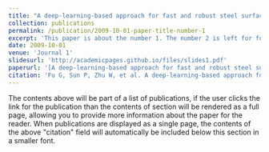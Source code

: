 ```yaml
---
title: "A deep-learning-based approach for fast and robust steel surface defects classification"
collection: publications
permalink: /publication/2009-10-01-paper-title-number-1
excerpt: 'This paper is about the number 1. The number 2 is left for future work.'
date: 2009-10-01
venue: 'Journal 1'
slidesurl: 'http://academicpages.github.io/files/slides1.pdf'
paperurl: '[A deep-learning-based approach for fast and robust steel surface defects classification](https://www.sciencedirect.com/science/article/pii/S0143816619301678)'
citation: 'Fu G, Sun P, Zhu W, et al. A deep-learning-based approach for fast and robust steel surface defects classification[J]. Optics and Lasers in Engineering, 2019, 121: 397-405.'
---
```


The contents above will be part of a list of publications, if the user clicks the link for the publication than the contents of section will be rendered as a full page, allowing you to provide more information about the paper for the reader. When publications are displayed as a single page, the contents of the above "citation" field will automatically be included below this section in a smaller font.
